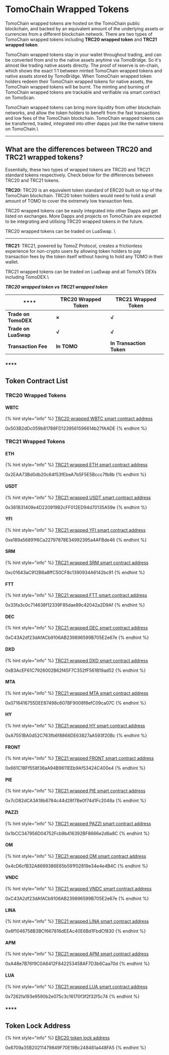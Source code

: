 # TomoChain Wrapped Tokens

TomoChain wrapped tokens are hosted on the TomoChain public blockchain, and backed by an equivalent amount of the underlying assets or currencies from a different blockchain network. There are two types of TomoChain wrapped tokens including **TRC20 wrapped token** and **TRC21 wrapped token**.

TomoChain wrapped tokens stay in your wallet throughout trading, and can be converted from and to the native assets anytime via TomoBridge. So it's almost like trading native assets directly. The proof of reserve is on-chain, which shows the exact 1:1 between minted TomoChain wrapped tokens and native assets stored by TomoBridge. When TomoChain wrapped token holders redeem their TomoChain wrapped tokens for native assets, the TomoChain wrapped tokens will be burnt. The minting and burning of TomoChain wrapped tokens are trackable and verifiable via smart contract on TomoScan.

TomoChain wrapped tokens can bring more liquidity from other blockchain networks, and allow the token holders to benefit from the fast transactions and low fees of the TomoChain blockchain. TomoChain wrapped tokens can be transferred, traded, integrated into other dapps just like the native tokens on TomoChain.\
****

## **What are the differences between TRC20 and TRC21 wrapped tokens?**

Essentially, these two types of wrapped tokens are TRC20 and TRC21 standard tokens respectively. Check below for the differences between TRC20 and TRC21 tokens.

**TRC20:** TRC20 is an equivalent token standard of ERC20 built on top of the TomoChain blockchain. TRC20 token holders would need to hold a small amount of TOMO to cover the extremely low transaction fees.&#x20;

TRC20 wrapped tokens can be easily integrated into other Dapps and get listed on exchanges. More Dapps and projects on TomoChain are expected to be integrating and utilising TRC20 wrapped tokens in the future.

TRC20 wrapped tokens can be traded on LuaSwap. \
****

**TRC21:** TRC21, powered by TomoZ Protocol, creates a frictionless experience for non-crypto users by allowing token holders to pay transaction fees by the token itself without having to hold any TOMO in their wallet.&#x20;

TRC21 wrapped tokens can be traded on LuaSwap and all TomoX’s DEXs including TomoDEX.\


_**TRC20 wrapped token vs TRC21 wrapped token**_

| _****_               | **TRC20 Wrapped Token** | **TRC21 Wrapped Token**  |
| -------------------- | ----------------------- | ------------------------ |
| **Trade on TomoDEX** | **×**                   | **√**                    |
| **Trade on LuaSwap** | **√**                   | **√**                    |
| **Transaction Fee**  | **In TOMO**             | **In Transaction Token** |

### ****

## **Token Contract List**

### TRC20 Wrapped Tokens

#### WBTC

{% hint style="info" %}
[TRC20 wrapped WBTC smart contract address](https://scan.tomochain.com/tokens/0x503b2ddc059b81788fd1239561596614b27faade)

0x503B2dDc059b81788FD1239561596614b27fAADE
{% endhint %}

### TRC21 Wrapped Tokens

#### ETH

{% hint style="info" %}
[TRC21 wrapped ETH smart contract address](https://scan.tomochain.com/tokens/0x2eaa73bd0db20c64f53febea7b5f5e5bccc7fb8b)

0x2EAA73Bd0db20c64f53fEbeA7b5F5E5Bccc7fb8b
{% endhint %}

#### USDT

{% hint style="info" %}
[TRC21 wrapped USDT smart contract address](https://scan.tomochain.com/tokens/0x381b31409e4d220919b2cff012ed94d70135a59e)

0x381B31409e4D220919B2cFF012ED94d70135A59e
{% endhint %}

#### YFI

{% hint style="info" %}
[TRC21 wrapped YFI smart contract address](https://scan.tomochain.com/tokens/0xe189a56891f6ca22797878e34992395a4afbde46)

0xe189a56891f6Ca22797878E34992395a4AFBde46
{% endhint %}

#### SRM

{% hint style="info" %}
[TRC21 wrapped SRM smart contract address](https://scan.tomochain.com/address/0xc01643ac912b6a8ffc50cf8c1390934a6142bc91)

0xc01643aC912B6a8ffC50CF8c1390934A6142bc91
{% endhint %}

#### FTT

{% hint style="info" %}
[TRC21 wrapped FTT smart contract address](https://scan.tomochain.com/tokens/0x33fa3c0c714638f12339f85dae89c42042a2d9af)

0x33fa3c0c714638f12339F85dae89c42042a2D9Af
{% endhint %}

#### DEC

{% hint style="info" %}
[TRC21 wrapped DEC smart contract address](https://scan.tomochain.com/address/0xfeb9ae1ccec15cd8ccd37894ef3e24ec5414e781)

0xC43A2df23dAfACb9106AB239896599B705E2e67e
{% endhint %}

#### DXD

{% hint style="info" %}
[TRC21 wrapped DXD smart contract address](https://scan.tomochain.com/address/0xB3AcEF61C7926002B62f45F7C352fF561B19ad52)

0xB3AcEF61C7926002B62f45F7C352fF561B19ad52
{% endhint %}

#### MTA

{% hint style="info" %}
[TRC21 wrapped MTA smart contract address](https://scan.tomochain.com/address/0x0716416755dee87498c607bf9008f8efc09ca07c)

0x0716416755DEE87498c607BF9008f8efC09ca07C
{% endhint %}

#### HY

{% hint style="info" %}
[TRC21 wrapped HY smart contract address](https://scan.tomochain.com/address/0xA7551BA0d52C763fb6f8866DE63827aA593f20Bc)

0xA7551BA0d52C763fb6f8866DE63827aA593f20Bc
{% endhint %}

#### FRONT

{% hint style="info" %}
[TRC21 wrapped FRONT smart contract address](https://scan.tomochain.com/address/0x661C18Ff558f36aA94B9611EEb9Af53424C400e4)

0x661C18Ff558f36aA94B9611EEb9Af53424C400e4
{% endhint %}

#### PIE

{% hint style="info" %}
[TRC21 wrapped PIE smart contract address](https://scan.tomochain.com/address/0x7cD82dCA3A18b6784c44d28f7Be0f74d1Fc2048a)

0x7cD82dCA3A18b6784c44d28f7Be0f74d1Fc2048a
{% endhint %}

#### PAZZI

{% hint style="info" %}
[TRC21 wrapped PAZZI smart contract address](https://scan.tomochain.com/address/0x1bCC347956D04752Fcb9b416392BF8666e2d6a8C)

0x1bCC347956D04752Fcb9b416392BF8666e2d6a8C
{% endhint %}

#### OM

{% hint style="info" %}
[TRC21 wrapped OM smart contract address](https://scan.tomochain.com/address/0x4cD6cfB32A8699386E65b591f02819e34e4e4B4C)

0x4cD6cfB32A8699386E65b591f02819e34e4e4B4C
{% endhint %}

#### VNDC

{% hint style="info" %}
[TRC21 wrapped VNDC smart contract address](https://scan.tomochain.com/tokens/0xc43a2df23dafacb9106ab239896599b705e2e67e)

0xC43A2df23dAfACb9106AB239896599B705E2e67e
{% endhint %}

#### LINA

{% hint style="info" %}
[TRC21 wrapped LINA smart contract address ](https://scan.tomochain.com/address/0x6f1046758B3BCf667816dEEAc40E6Bd1FbdCf830)

0x6f1046758B3BCf667816dEEAc40E6Bd1FbdCf830
{% endhint %}

#### APM

{% hint style="info" %}
[TRC21 wrapped APM smart contract address ](https://scan.tomochain.com/address/0xA48e7B76f9C0A6412F842253458AF7D3b6Caa70d)

0xA48e7B76f9C0A6412F842253458AF7D3b6Caa70d
{% endhint %}

#### LUA

{% hint style="info" %}
[TRC21 wrapped LUA smart contract address](https://scan.tomochain.com/address/0x7262fa193e9590b2e075c3c16170f3f2f32f5c74)

0x7262fa193e9590b2e075c3c16170f3f2f32f5c74
{% endhint %}

### ****

## **Token Lock Address**

{% hint style="info" %}
[ERC20 token lock address](https://etherscan.io/address/0x6709a35b20211479849f70e19bc248481a448fa5)

0x6709a35B20211479849F70E19Bc248481a448FA5
{% endhint %}
